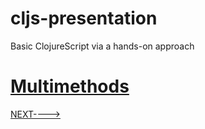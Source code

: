 # cljs-presentation
Basic ClojureScript via a hands-on approach

# [Multimethods](https://github.com/wallclockbuilder/cljs-presentation/blob/master/19_multi-methods/19_multi-methods.cljs)

[NEXT---->](https://github.com/wallclockbuilder/cljs-presentation/blob/master/20_scoping)
